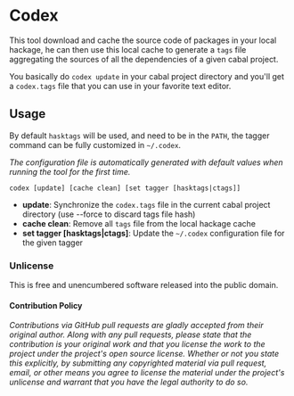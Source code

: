# Codex

This tool download and cache the source code of packages in your local hackage,
he can then use this local cache to generate a `tags` file aggregating the sources of all the dependencies of a given cabal project.

You basically do `codex update` in your cabal project directory and you'll get a `codex.tags` file
that you can use in your favorite text editor.

## Usage

By default `hasktags` will be used, and need to be in the `PATH`, the tagger command can be fully customized in `~/.codex`.

*The configuration file is automatically generated with default values when running the tool for the first time.*

    codex [update] [cache clean] [set tagger [hasktags|ctags]]

* **update**: Synchronize the `codex.tags` file in the current cabal project directory (use --force to discard tags file hash)
* **cache clean**: Remove all `tags` file from the local hackage cache
* **set tagger [hasktags|ctags]**: Update the `~/.codex` configuration file for the given tagger

### Unlicense

This is free and unencumbered software released into the public domain.

#### Contribution Policy

*Contributions via GitHub pull requests are gladly accepted from their original author.
Along with any pull requests, please state that the contribution is your original work and 
that you license the work to the project under the project's open source license.
Whether or not you state this explicitly, by submitting any copyrighted material via pull request, 
email, or other means you agree to license the material under the project's unlicense and 
warrant that you have the legal authority to do so.*
